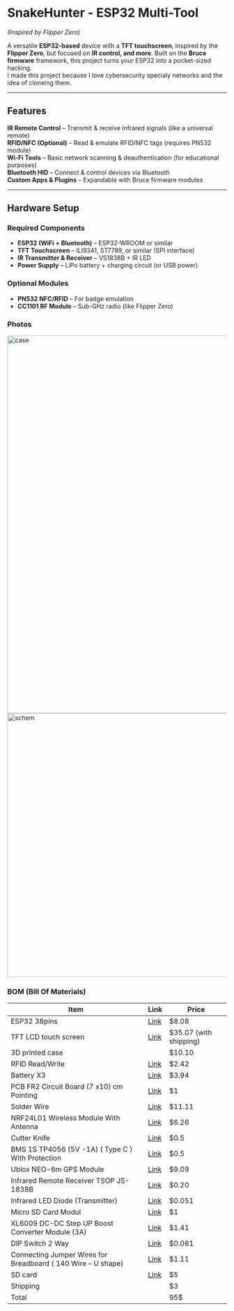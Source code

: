 # **SnakeHunter - ESP32 Multi-Tool**  
*(Inspired by Flipper Zero)*  

A versatile **ESP32-based** device with a **TFT touchscreen**, inspired by the **Flipper Zero**, but focused on **IR control, and more**. Built on the **Bruce firmware** framework, this project turns your ESP32 into a pocket-sized hacking. <br>
I made this project because I love cybersecurity specialy networks and the idea of cloneing them.

---  

## **Features**  
**IR Remote Control** – Transmit & receive infrared signals (like a universal remote)  
**RFID/NFC (Optional)** – Read & emulate RFID/NFC tags (requires PN532 module)    
**Wi-Fi Tools** – Basic network scanning & deauthentication (for educational purposes)  
**Bluetooth HID** – Connect & control devices via Bluetooth  
**Custom Apps & Plugins** – Expandable with Bruce firmware modules  

---  

## **Hardware Setup**  
### **Required Components**  
- **ESP32 (WiFi + Bluetooth)** – ESP32-WROOM or similar  
- **TFT Touchscreen** – ILI9341, ST7789, or similar (SPI interface)  
- **IR Transmitter & Receiver** – VS1838B + IR LED  
- **Power Supply** – LiPo battery + charging circuit (or USB power)  

### **Optional Modules**  
- **PN532 NFC/RFID** – For badge emulation  
- **CC1101 RF Module** – Sub-GHz radio (like Flipper Zero)
  
### **Photos**
<img width="735" height="867" alt="case" src="https://github.com/user-attachments/assets/213c4a4b-2f6b-4f98-8a7a-50e1aecd2dcb" />
<img width="739" height="606" alt="schem" src="https://github.com/user-attachments/assets/aff0e6a6-4690-4f7d-8f79-8ddbd42625fa" /> <br>

### BOM (Bill Of Materials)
| Item                                                         | Link                                                                                                                                                                                                                                                                                                                                                                                                                                                                                                     | Price                  |
|--------------------------------------------------------------|----------------------------------------------------------------------------------------------------------------------------------------------------------------------------------------------------------------------------------------------------------------------------------------------------------------------------------------------------------------------------------------------------------------------------------------------------------------------------------------------------------|------------------------|
| ESP32 38pins                                                 | [Link](https://mostelectronic.com/shop/arduino-development-boards/esp32-s-38pin-development-board-wifi-and-bluetooth/)                                                                                                                                                                                                                                                                                                                                                                                           | $8.08                  |
| TFT LCD touch screen                                         | [Link](https://www.amazon.com/WWZMDiB-Display-Interface-Arduino-320x240/dp/B0CCHXX1Z9/ref=sr_1_1_sspa?dib=eyJ2IjoiMSJ9.9xYzrIvxxHsHdfW-gksWb3jXxskzgUuA5Zv92-vbF_rgpDSizUJq9ZgjkUXXAnXTFF-g7tu8c3U8-EMJlw-Q9uDaEn5B7V5boVKGWRNHZUFaeOUc-jy6nT_AmLIXFEHbz0vlXF-KDvlwjrPltPtbK0t41pq8tB6F4K7ICLWzThnjkHNXrFFSCCIgBb_lXGixU3_zdR4z01ZQVJP6Scx8_LsG3fd-tv3Qi1mEAhEKbvs.DzTPSmzNNeTbDCBnk1YsSWki1K8MFNSX6Lj1MkVzSLU&dib_tag=se&keywords=tft+display&qid=1752311294&sr=8-1-spons&sp_csd=d2lkZ2V0TmFtZT1zcF9hdGY&psc=1) | $35.07 (with shipping) |
| 3D printed case                                              |                                                                                                                                                                                                                                                                                                                                                                                                                                                                                                          | $10.10                 |
| RFID Read/Write                                              | [Link](https://mostelectronic.com/shop/sensors/rfid-read-write-module-mfrc-522-13-56-mhz/ )                                                                                                                                                                                                                                                                                                                                                                                                                      | $2.42                  |
| Battery X3                                                   | [Link](https://mostelectronic.com/shop/batteries-accessories/rechargeable-batteries/rechargeable-402030-lipo-battery-cell-3-7v-350mah-wire-solder/)                                                                                                                                                                                                                                                                                                                                                          | $3.94                  |
| PCB FR2 Circuit Board (7 x10) cm Pointing                    | [Link](https://mostelectronic.com/shop/pcb/pcb-pcb/pcb-fr2-circuit-board-7-x10-cm-pointing/)                                                                                                                                                                                                                                                                                                                                                                                                                     | $1                     |
| Solder Wire                                                  | [Link](https://mostelectronic.com/shop/tools/soldering-desoldering/solder-wire-singapore-250g-0-6mm-70-30-singapore/)                                                                                                                                                                                                                                                                                                                                                                                            | $11.11                 |
| NRF24L01 Wireless Module With Antenna                        | [Link](https://mostelectronic.com/shop/sensors/nrf24l01-wireless-module-with-antenna/)                                                                                                                                                                                                                                                                                                                                                                                                                           | $6.26                  |
| Cutter Knife                                                 | [Link](https://mostelectronic.com/shop/tools/wire-strippers-nipples-pliers/cutter-knife/)                                                                                                                                                                                                                                                                                                                                                                                                                       | $0.5                   |
| BMS 1S TP4056 (5V -1A) ( Type C ) With Protection            | [Link](https://mostelectronic.com/shop/batteries-accessories/battery-accessories/bms-1s-tp4056-5v-1a-lithium-battery-charger-board-type-c-with-protection/)                                                                                                                                                                                                                                                                                                                                                      | $0.5                   |
| Ublox NEO-6m GPS Module                                      | [Link](https://mostelectronic.com/shop/sensors/ublox-neo-6m-gps-module/)                                                                                                                                                                                                                                                                                                                                                                                                                                        | $9.09                  |
| Infrared Remote Receiver TSOP JS-1838B                       | [Link](https://mostelectronic.com/shop/sensors/infrared-receiver-diode-tl1838-vs1838b/)                                                                                                                                                                                                                                                                                                                                                                                                                         | $0.20                  |
| Infrared LED Diode (Transmitter)                             | [Link](https://mostelectronic.com/shop/sensors/infrared-led-diode-transmitter/)                                                                                                                                                                                                                                                                                                                                                                                                                                  | $0.051                 |
| Micro SD Card Modul                                          | [Link](https://mostelectronic.com/shop/sensors/micro-sd-card-module/)                                                                                                                                                                                                                                                                                                                                                                                                                                            | $1                     |
| XL6009 DC-DC Step UP Boost Converter Module (3A)             | [Link](https://mostelectronic.com/shop/dc-ac-converters/dc-dc-step-up-boost-converter-module-xl6009-3a/)                                                                                                                                                                                                                                                                                                                                                                                                         | $1.41                  |
| DIP Switch 2 Way                                             | [Link](https://mostelectronic.com/shop/components/switches/dip-switch-2-way/)                                                                                                                                                                                                                                                                                                                                                                                                                                    | $0.081                 |
| Connecting Jumper Wires for Breadboard ( 140 Wire – U shape) | [Link](https://mostelectronic.com/shop/wires-crocodiles/u-shape-shield-breadboard-jumper-wires-140pcs/)                                                                                                                                                                                                                                                                                                                                                                                                         | $1.11                  |
|SD card | [Link](https://www.noon.com/egypt-en/canvasselect-plus-micro-sdhc-memory-card-with-adapter-32-gb/N43383398A/p/?o=dd29d760fc2d52bb&shareId=a9b190a7-fcdf-448a-a7b9-24fdeadd19a3) | $5|
| Shipping                                                     |                                                                                                                                                                                                                                                                                                                                                                                                                                                                                                          | $3                     |
| Total                                                        |                                                                                                                                                                                                                                                                                                                                                                                                                                                                                                          | 95$                    |



